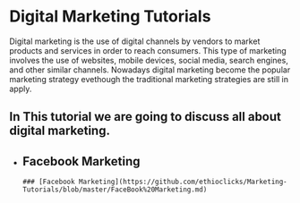 # Digital Marketing Tutorials
Digital marketing is the use of digital channels by vendors to market products and services in order to reach consumers. This type of marketing involves the use of websites, mobile devices, social media, search engines, and other similar channels. Nowadays digital marketing become the popular marketing strategy evethough the traditional marketing strategies are still in apply.
## In This tutorial we are going to discuss all about digital marketing. 
* ## Facebook Marketing
      ### [Facebook Marketing](https://github.com/ethioclicks/Marketing-Tutorials/blob/master/FaceBook%20Marketing.md)
